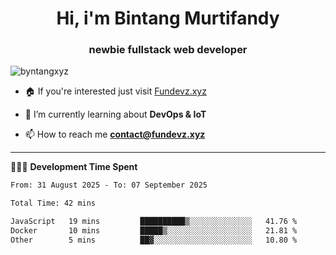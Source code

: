 <h1 align="center">Hi, i'm Bintang Murtifandy</h1>
<h3 align="center">newbie fullstack web developer</h3>

<p align="left"> <img src="https://komarev.com/ghpvc/?username=byntangxyz&label=Profile%20views&color=0e75b6&style=flat" alt="byntangxyz" /> </p>

- 🏠 If you're interested just visit [Fundevz.xyz](https://fundevz.xyz)

- 🌱 I’m currently learning about **DevOps & IoT**

- 📫 How to reach me **[contact@fundevz.xyz](mailto:contact@fundevz.xyz)**

<hr />

👩🏿‍💻 **Development Time Spent**

<p><!--START_SECTION:waka-->

```txt
From: 31 August 2025 - To: 07 September 2025

Total Time: 42 mins

JavaScript   19 mins         ██████████▒░░░░░░░░░░░░░░   41.76 %
Docker       10 mins         █████▒░░░░░░░░░░░░░░░░░░░   21.81 %
Other        5 mins          ██▓░░░░░░░░░░░░░░░░░░░░░░   10.80 %
```

<!--END_SECTION:waka--></p>
